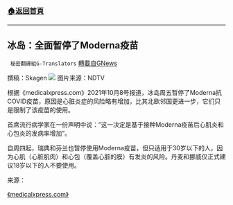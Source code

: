 ###  [:house:返回首頁](https://github.com/ourhimalayas/txt)
---


## 冰岛：全面暂停了Moderna疫苗
` 秘密翻譯組G-Translators` [轉載自GNews](https://gnews.org/zh-hans/1583107/)

撰稿：Skagen
![](https://assets.gnews.org/wp-content/uploads/2021/10/捕获-1.jpg)
图片来源：NDTV

根据《medicalxpress.com》2021年10月8号报道，冰岛周五暂停了Moderna抗COVID疫苗，原因是心脏炎症的风险略有增加，比其北欧邻国更进一步，它们只是限制了该疫苗的使用。

首席流行病学家在一份声明中说：”这一决定是基于接种Moderna疫苗后心肌炎和心包炎的发病率增加”。

自周四起，瑞典和芬兰也暂停使用Moderna疫苗，但只适用于30岁以下的人，因为心肌（心脏肌肉）和心包（覆盖心脏的膜）有发炎的风险。丹麦和挪威仅正式建议18岁以下的人不要使用。

来源：

[《medicalxpress.com》](https://medicalxpress.com/news/2021-10-iceland-halts-moderna-jabs-heart-inflammation.html)
